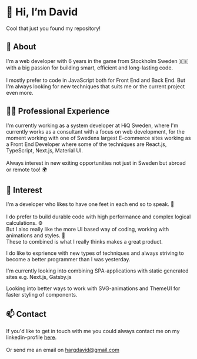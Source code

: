 # 👋 Hi, I’m David

Cool that just you found my repository!

## :open_book: About
 
  I'm a web developer with 6 years in the game from Stockholm Sweden :sweden: with a big passion for building smart, efficient and long-lasting code.  
  <br>
  I mostly prefer to code in JavaScript both for Front End and Back End. But I'm always looking for new techniques that suits me or the current project even more.

## :technologist: Professional Experience

  I'm currently working as a system developer at HiQ Sweden, where I'm currently works as a consultant with a focus on web development, for the moment working with one of Swedens largest E-commerce sites working as a Front End Developer where some of the techniques are React.js, TypeScript, Next.js, Material UI.  
  <br>
  Always interest in new exiting opportunities not just in Sweden but abroad or remote too! :earth_africa:  

## :owl: Interest

I'm a developer who likes to have one feet in each end so to speak. :foot:  
<br>
I do prefer to build durable code with high performance and complex logical calculations.  :gear:  
But I also really like the more UI based way of coding, working with animations and styles.   :art:  
These to combined is what I really thinks makes a great product.

I do like to exprience with new types of techniques and always striving to become a better programmer than I was yesterday.  

I'm currently looking into combining SPA-applications with static generated sites e.g. Next.js, Gatsby.js

Looking into better ways to work with SVG-animations and ThemeUI for faster styling of components.

## :mailbox: Contact

If you'd like to get in touch with me you could always contact me on my linkedin-profile [here](https://www.linkedin.com/in/davidharg/).  
<br>
Or send me an email on hargdavid@gmail.com

